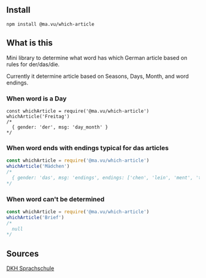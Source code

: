 ## Install

`npm install @ma.vu/which-article`

## What is this

Mini library to determine what word has which German article based on rules for
der/das/die.

Currently it determine article based on Seasons, Days, Month, and word endings.

### When word is a Day
```
const whichArticle = require('@ma.vu/which-article')
whichArticle('Freitag') 
/*
  { gender: 'der', msg: 'day_month' }
*/
```

### When word ends with endings typical for das articles
```javascript
const whichArticle = require('@ma.vu/which-article')
whichArticle('Mädchen') 
/*
  { gender: 'das', msg: 'endings', endings: ['chen', 'lein', 'ment', 'tum', 'ma', 'um'] }
*/
```
### When word can't be determined

```javascript
const whichArticle = require('@ma.vu/which-article')
whichArticle('Brief')
/*
  null
*/
```
## Sources
[DKH Sprachschule](https://www.youtube.com/watch?v=rixj4Hs61RY)
